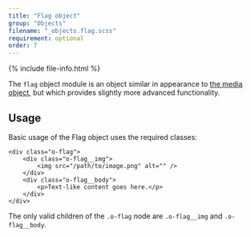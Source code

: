 ```yaml
---
title: "Flag object"
group: "Objects"
filename: "_objects.flag.scss"
requirement: optional
order: 7
---
```


{% include file-info.html %}

The `flag` object module is an object similar in appearance to [the media
object](https://github.com/inuitcss/objects.media), but which provides slightly
more advanced functionality.


## Usage

Basic usage of the Flag object uses the required classes:

    <div class="o-flag">
        <div class="o-flag__img">
            <img src="/path/to/image.png" alt="" />
        </div>
        <div class="o-flag__body">
            <p>Text-like content goes here.</p>
        </div>
    </div>

The only valid children of the `.o-flag` node are `.o-flag__img` and
`.o-flag__body`.
